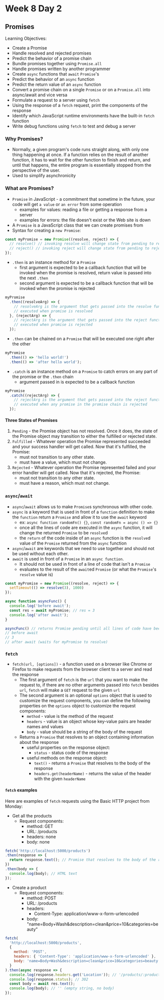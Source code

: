 # Week 8 Day 2

## Promises

Learning Objectives:

- Create a Promise
- Handle resolved and rejected promises
- Predict the behavior of a promise chain
- Bundle promises together using `Promise.all`
- Handle promises written by another programmer
- Create `async` functions that `await` `Promise`'s
- Predict the behavior of an `async` function
- Predict the return value of an `async` function
- Convert a promise chain on a single `Promise` or on a `Promise.all` into
  async/await and vice versa
- Formulate a request to a server using `fetch`
- Using the response of a `fetch` request, print the components of the
  response
- Identify which JavaScript runtime environments have the built-in `fetch`
  function
- Write debug functions using `fetch` to test and debug a server

### Why Promises?

- Normally, a given program's code runs straight along, with only one thing
  happening at once. If a function relies on the result of another function, it
  has to wait for the other function to finish and return, and until that
  happens, the entire program is essentially stopped from the perspective of the
  user.
- Used to simplify asynchronicity

### What are Promises?

- `Promise` in JavaScript - a commitment that sometime in the future, your code
  will get `a value` or `an error` from some operation
  - examples for values: reading a file or getting a response from a server
  - examples for errors: the file doesn't exist or the Web site is down
- A `Promise` is a JavaScript class that we can create promises from
- Syntax for creating a `new Promise`:

```javascript
const myPromise = new Promise((resolve, reject) => {
  // resolve() // invoking resolve will change state from pending to resolved
  // reject() // invoking reject will change state from pending to rejected
});
```

- `.then` is an instance method for a `Promise`
  - first argument is expected to be a callback function that will be invoked
    when the promise is resolved, return value is passed into the next `.then`
  - second argument is expected to be a callback function that will be invoked
    when the promise is rejected

```javascript
myPromise
  .then((resolveArg) => {
    // resolveArg is the argument that gets passed into the resolve function in the promise
    // executed when promise is resolved
  }, (rejectArg) => {
    // rejectArg is the argument that gets passed into the reject function in the promise
    // executed when promise is rejected
  });
```

- `.then` can be chained on a `Promise` that will be executed one right after
  the other

```javascript
myPromise
  .then(() => 'hello world!')
  .then(() => 'after hello world');
```

- `.catch` is an instance method on a `Promise` to catch errors on any part of
  the promise or the `.then` chain
  - argument passed in is expected to be a callback function

```javascript
myPromise
  .catch((rejectArg) => {
    // rejectArg is the argument that gets passed into the reject function in the promise
    // executed when any promise in the promise chain is rejected
  });
```

#### Three States of Promises

1. `Pending` - the Promise object has not resolved. Once it does, the state of
   the Promise object may transition to either the fulfilled or rejected state.
2. `Fulfilled` - Whatever operation the Promise represented succeeded and your
   success handler will get called. Now that it's fulfilled, the Promise:
    - must not transition to any other state.
    - must have a value, which must not change.
3. `Rejected` - Whatever operation the Promise represented failed and your
   error handler will get called. Now that it's rejected, the Promise:
    - must not transition to any other state.
    - must have a reason, which must not change.

### `async`/`await`

- `async`/`await` allows us to make `Promise`s synchronous with other code.
- `async` is a keyword that is used in front of a `function` definition to make
  the `function` return a `Promise` and allow it to use the `await` keyword
  - ex: `async function randomFn() {}`, `const randomFn = async () => {}`
  - once all the lines of code are executed in the `async` function, it will
    change the returned `Promise` to be `resolve`d
  - the `return` of the code inside of an `async` function is the `resolve`d
    value of the `Promise` returned from the `async` function
- `async`/`await` are keywords that we need to use together and should not be
  used without each other.
- `await` is used in front of a `Promise` in an `async function`.
  - It should not be used in front of a line of code that isn't a `Promise`
  - evaluates to the result of the `await`ed `Promise` (or what the `Promise`'s
    `resolve` value is)

```javascript
const myPromise = new Promise((resolve, reject) => {
  setTimeout(() => resolve(3), 1000)
});

async function asyncFunc() {
  console.log('before await');
  const res = await myPromise; // res = 3
  console.log('after await');
}

asyncFunc() // returns Promise pending until all lines of code have been executed
// before await
// 3
// after await (waits for myPromise to resolve)
```

### `fetch`

- `fetch(url, [options])` - a function used on a browser like Chrome or Firefox
  to make requests from the browser client to a server and read the response
  - The first argument of `fetch` is the `url` that you want to make the request
    to, if there are no other arguments passed into `fetch` besides `url`,
    `fetch` will make a `GET` request to the given `url`
  - The second argument is an optional `options` object that is used to
    customize the request components, you can define the following properties
    on the `options` object to customize the request components:
    - `method` - value is the method of the request
    - `headers` - value is an object whose key-value pairs are header names and
      values
    - `body` - value should be a string of the body of the request
  - Returns a `Promise` that resolves to an object containing information about
    the response
    - useful properties on the response object:
      - `status` - status code of the response
    - useful methods on the response object:
      - `text()` - returns a `Promise` that resolves to the body of the response
      - `headers.get(headerName)` - returns the value of the header with the
        given `headerName`

#### `fetch` examples

Here are examples of `fetch` requests using the Basic HTTP project from Monday:

- Get all the products
  - Request components:
    - method: GET
    - URL: /products
    - headers: none
    - body: none

```js
fetch('http://localhost:5000/products')
.then(response => {
  return response.text(); // Promise that resolves to the body of the response
})
.then(body => {
  console.log(body); // HTML text
});
```

- Create a product
  - Request components:
    - method: POST
    - URL: /products
    - headers:
      - Content-Type: application/www-x-form-urlencoded
    - body: "name=Body+Wash&description=clean&price=10&categories=beauty"

```js
fetch(
  'http://localhost:5000/products',
  {
    method: 'POST',
    headers: { 'Content-Type': 'application/www-x-form-urlencoded' },
    body: 'name=Body+Wash&description=clean&price=10&categories=beauty'
  }
).then(async response => {
  console.log(response.headers.get('Location')); // '/products/:productId
  console.log(response.status); // 302
  const body = await res.text();
  console.log(body); // '' (empty string, no body) 
});
```
